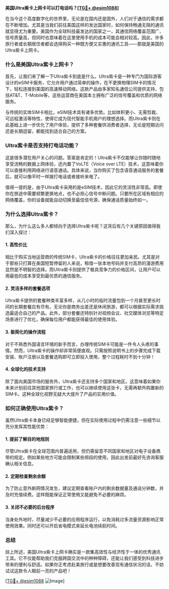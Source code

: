 **美国Ultra紫卡上网卡可以打电话吗？[[TG💪+ @esim1088](https://t.me/s/esim1088)]**

在当今这个高度数字化的世界里，无论是在国内还是国外，人们对于通信的需求都在不断增加。尤其是当我们前往美国这样的发达国家时，如何保持畅通无阻的通讯就显得尤为重要。美国作为全球科技最发达的国家之一，其通信网络覆盖范围广、信号质量高，但同时也意味着在这里使用手机的成本可能会相对较高。因此，许多旅行者或长期居住者都会选择购买一种既方便又实惠的通讯工具——那就是美国的Ultra紫卡上网卡。

### **什么是美国Ultra紫卡上网卡？**

首先，让我们来了解一下Ultra紫卡到底是什么。Ultra紫卡是一种专门为国际游客设计的eSIM卡服务，它允许用户通过简单的操作，在不更换物理SIM卡的情况下，轻松连接到美国的高速移动网络。这款产品由多家知名通信公司提供支持，包括AT&T、T-Mobile等，这些运营商在美国本土拥有广泛的信号覆盖和优质的网络服务。

与传统的实体SIM卡相比，eSIM技术具有诸多优势。比如体积更小、无需剪裁、可远程激活等特性，使得它成为现代智能手机用户的理想选择。而Ultra紫卡则在此基础上进一步优化了用户体验，提供了多种套餐供消费者选择，无论是短期访问还是长期逗留，都能找到适合自己的方案。

### **Ultra紫卡是否支持打电话功能？**

这是很多潜在用户关心的问题。答案是肯定的！Ultra紫卡不仅能够让你随时随地享受流畅的数据上网体验，还内置了VoLTE（Voice over LTE）技术，这意味着你可以直接利用网络进行语音通话。具体来说，当你购买了包含语音通话服务的套餐后，就可以像平时一样拨打电话或者接听来电了。

值得一提的是，由于Ultra紫卡采用的是eSIM技术，因此它的灵活性非常高。即使你在旅途中需要频繁更换地点，也不必担心信号中断问题。只要所在区域有相应的网络覆盖，你的设备就能自动切换至最佳信号源，确保通话质量始终如一。

### **为什么选择Ultra紫卡？**

那么，为什么这么多人都倾向于选择Ultra紫卡呢？这背后有几个关键原因值得我们深入探讨：

#### **1. 高性价比**
相比于购买当地运营商的传统SIM卡，Ultra紫卡的价格往往更加亲民。尤其是对于那些只打算在美国短暂停留的人来说，租借一张本地号码并支付高昂的漫游费用显然是不明智的选择。而Ultra紫卡则提供了极具竞争力的价格区间，让用户可以用最低的成本享受到最优质的通信服务。

#### **2. 灵活多样的套餐选项**
Ultra紫卡提供的套餐种类丰富多样，从几小时的临时流量包到一个月甚至更长时间的长期套餐应有尽有。无论你是商务出差还是休闲旅游，都可以根据实际需求挑选最适合自己的产品。此外，部分套餐还特别针对视频会议、社交媒体浏览等特定场景进行了优化，确保每位用户都能获得最佳的使用体验。

#### **3. 极简化的操作流程**
对于不熟悉外国语言环境的新手而言，办理传统SIM卡可能是一件令人头疼的事情。然而，Ultra紫卡的操作却非常简便直观。只需按照说明书上的步骤完成下载安装、账户注册以及套餐选购即可立即投入使用，整个过程耗时不到十分钟！

#### **4. 全球化的技术支持**
除了面向美国市场的服务外，Ultra紫卡还支持多个国家和地区。这意味着如果你未来计划前往其他国家旅行或工作，也可以继续使用这张卡，无需再额外购置新的SIM卡。这种全球化视野无疑大大提升了产品的实用价值。

### **如何正确使用Ultra紫卡？**

虽然Ultra紫卡本身已经足够智能便捷，但在实际使用过程中仍需注意一些细节以充分发挥其性能优势：

#### **1. 提前了解目的地规则**
尽管Ultra紫卡在全球范围内普遍适用，但仍需留意不同国家和地区对电子设备携带的规定。例如某些地方可能会限制某些频段的使用，因此出发前最好先咨询客服确认相关信息。

#### **2. 定期检查剩余余额**
为了防止意外断网情况发生，建议定期查看账户内的剩余数据量及通话分钟数，并及时充值续费。这样既能保证正常使用又能避免不必要的麻烦。

#### **3. 关闭不必要的后台程序**
当身处外地时，尽量减少不必要的应用程序运行，以免消耗过多流量资源影响正常使用效果。同时还可以开启省电模式来延长电池续航时间。

### **总结**

综上所述，美国Ultra紫卡上网卡确实是一款集高效性与经济性于一体的优秀通讯工具。它不仅能帮助我们克服跨国交流中的种种障碍，还能让我们感受到科技进步带来的便利与舒适。如果你正考虑赴美旅行或是想要改善现有通信状况的话，不妨试试这款令人眼前一亮的产品吧！

[[TG💪+ @esim1088](https://t.me/s/esim1088) ![Image](https://i.postimg.cc/4NQfJmqS/Snipaste-2025-05-13-00-14-12.png)]